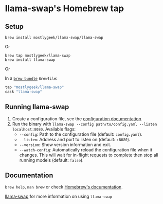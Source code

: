 # llama-swap's Homebrew tap

## Setup

`brew install mostlygeek/llama-swap/llama-swap`

Or

```
brew tap mostlygeek/llama-swap
brew install llama-swap
```
Or

In a [`brew bundle`](https://github.com/Homebrew/homebrew-bundle) `Brewfile`:

```ruby
tap "mostlygeek/llama-swap"
cask "llama-swap"
```

## Running llama-swap
1. Create a configuration file, see the [configuration documentation](https://github.com/mostlygeek/llama-swap/wiki/Configuration).
1. Run the binary with `llama-swap --config path/to/config.yaml --listen localhost:8080`.
   Available flags:
   - `--config`: Path to the configuration file (default: `config.yaml`).
   - `--listen`: Address and port to listen on (default: `:8080`).
   - `--version`: Show version information and exit.
   - `--watch-config`: Automatically reload the configuration file when it changes. This will wait for in-flight requests to complete then stop all running models (default: `false`).

## Documentation

`brew help`, `man brew` or check [Homebrew's documentation](https://docs.brew.sh).

[llama-swap](https://github.com/mostlygeek/llama-swap?tab=readme-ov-file) for more information on using `llama-swap`